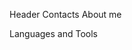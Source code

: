 Header
Contacts
About me

Languages and Tools

<!-- GitHub Stats -- >
[![GitHub stats](https://github-readme-stats.vercel.app/api?username=Sunwader)](https://github.com/Sunwader/github-readme-stats)
